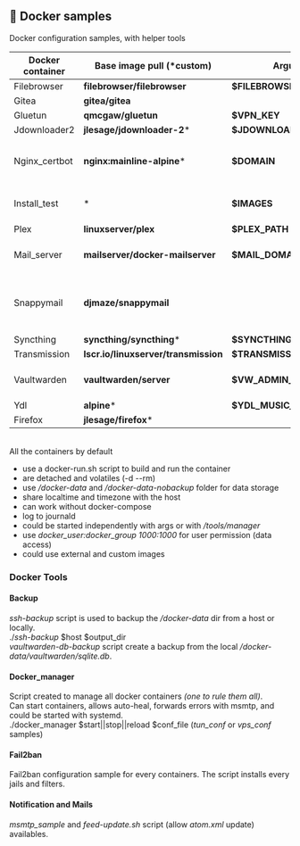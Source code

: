 ## 🐳 Docker samples

Docker configuration samples, with helper tools

| Docker container | Base image pull (*custom) | Arguments | Comments |
| --- |  --- |  --- |  --- |
| Filebrowser | **filebrowser/filebrowser** | **$FILEBROWSER_PATH** | |
| Gitea | **gitea/gitea** |  | Behind nginx_certbot proxy |
| Gluetun | **qmcgaw/gluetun** | **$VPN_KEY** | |
| Jdownloader2 | **jlesage/jdownloader-2*** | **$JDOWNLOADER_DL_PATH** | Behind gluetun network |
| Nginx_certbot | **nginx:mainline-alpine*** | **$DOMAIN** | Allows redirection for gitea, vaultwarden, and snappymail containers<br>Creates and renews certifications with certbot automatically |
| Install_test | * | **$IMAGES** | Debian, Ubuntu, Fedora, Alpine, Archlinux, vcatechnology/linux-mint, and Manjarolinux/base are used by default |
| Plex | **linuxserver/plex** | **$PLEX_PATH** | |
| Mail_server | **mailserver/docker-mailserver** | **$MAIL_DOMAIN** | Add/Del mail accounts with *setup-mail.sh*<br>Creates opendkim conf with *setup-opendkim.sh*<br>*smtp_sample* available |
| Snappymail | **djmaze/snappymail** | | For the first time configuration use *mail.domain.com/?admin*.<br>Accepts user *admin* and password from */docker-data/snappymail/_data_/_default_/admin_password.txt*<br>Behind nginx_certbot proxy |
| Syncthing | **syncthing/syncthing*** | **$SYNCTHING_PATH** | Behind gluetun network |
| Transmission | **lscr.io/linuxserver/transmission** | **$TRANSMISSION_DL_PATH** | Behind gluetun network |
| Vaultwarden | **vaultwarden/server** | **$VW_ADMIN_PASS_ENABLED** |  **$VW_ADMIN_PASS_ENABLED** allows https://VW-DOMAIN/admin access<br>Behind nginx_certbot proxy |
| Ydl | **alpine*** | **$YDL_MUSIC_PATH** | Behind gluetun network |
| Firefox | **jlesage/firefox*** | | Behind gluetun network |

<br>All the containers by default
* use a docker-run.sh script to build and run the container
* are detached and volatiles (-d --rm)
* use */docker-data* and */docker-data-nobackup* folder for data storage
* share localtime and timezone with the host
* can work without docker-compose
* log to journald
* could be started independently with args or with */tools/manager*
* use *docker_user:docker_group 1000:1000* for user permission (data access)
* could use external and custom images

### Docker Tools

#### Backup
*ssh-backup* script is used to backup the */docker-data* dir from a host or locally.\
./*ssh-backup* $host $output_dir\
*vaultwarden-db-backup* script create a backup from the local */docker-data/vaultwarden/sqlite.db*.

#### Docker_manager
Script created to manage all docker containers *(one to rule them all)*.\
Can start containers, allows auto-heal, forwards errors with msmtp, and could be started with systemd.\
./docker_manager $start||stop||reload $conf_file (*tun_conf* or *vps_conf* samples)

#### Fail2ban
Fail2ban configuration sample for every containers. The script installs every jails and filters.

#### Notification and Mails
*msmtp_sample* and *feed-update.sh* script (allow *atom.xml* update) availables.
